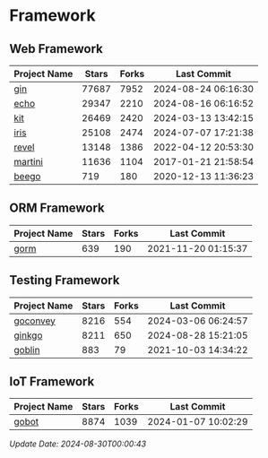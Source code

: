 # Framework

## Web Framework
| Project Name | Stars | Forks | Last Commit |
| ------------ | ----- | ----- | ----------- |
| [gin](https://github.com/gin-gonic/gin) | 77687 | 7952 | 2024-08-24 06:16:30 |
| [echo](https://github.com/labstack/echo) | 29347 | 2210 | 2024-08-16 06:16:52 |
| [kit](https://github.com/go-kit/kit) | 26469 | 2420 | 2024-03-13 13:42:15 |
| [iris](https://github.com/kataras/iris) | 25108 | 2474 | 2024-07-07 17:21:38 |
| [revel](https://github.com/revel/revel) | 13148 | 1386 | 2022-04-12 20:53:30 |
| [martini](https://github.com/go-martini/martini) | 11636 | 1104 | 2017-01-21 21:58:54 |
| [beego](https://github.com/astaxie/beego) | 719 | 180 | 2020-12-13 11:36:23 |

## ORM Framework
| Project Name | Stars | Forks | Last Commit |
| ------------ | ----- | ----- | ----------- |
| [gorm](https://github.com/jinzhu/gorm) | 639 | 190 | 2021-11-20 01:15:37 |

## Testing Framework
| Project Name | Stars | Forks | Last Commit |
| ------------ | ----- | ----- | ----------- |
| [goconvey](https://github.com/smartystreets/goconvey) | 8216 | 554 | 2024-03-06 06:24:57 |
| [ginkgo](https://github.com/onsi/ginkgo) | 8211 | 650 | 2024-08-28 15:21:05 |
| [goblin](https://github.com/franela/goblin) | 883 | 79 | 2021-10-03 14:34:22 |

## IoT Framework
| Project Name | Stars | Forks | Last Commit |
| ------------ | ----- | ----- | ----------- |
| [gobot](https://github.com/hybridgroup/gobot) | 8874 | 1039 | 2024-01-07 10:02:29 |

*Update Date: 2024-08-30T00:00:43*